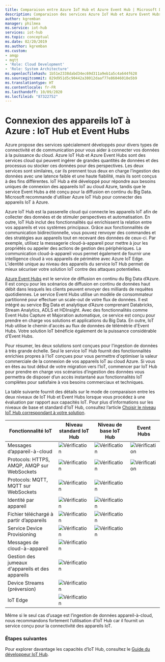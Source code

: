 ```yaml
---
title: Comparaison entre Azure IoT Hub et Azure Event Hub | Microsoft Docs
description: Comparaison des services Azure IoT Hub et Azure Event Hubs mettant en avant les différences de fonction et des exemples d’utilisation. La comparaison inclut les protocoles pris en charge, la surveillance, la gestion des appareils et les téléchargements de fichiers.
author: kgremban
manager: philmea
ms.service: iot-hub
services: iot-hub
ms.topic: conceptual
ms.date: 02/20/2019
ms.author: kgremban
ms.custom:
- amqp
- mqtt
- 'Role: Cloud Development'
- 'Role: System Architecture'
ms.openlocfilehash: 1b51e2338dabd34ec69d311a9eb1a5c4a644f628
ms.sourcegitcommit: 829d951d5c90442a38012daaf77e86046018e5b9
ms.translationtype: HT
ms.contentlocale: fr-FR
ms.lasthandoff: 10/09/2020
ms.locfileid: "87322752"
---
```

# <a name="connecting-iot-devices-to-azure-iot-hub-and-event-hubs"></a>Connexion des appareils IoT à Azure : IoT Hub et Event Hubs

Azure propose des services spécialement développés pour divers types de connectivité et de communication pour vous aider à connecter vos données à la puissance du cloud. Azure IoT Hub et Azure Event Hubs sont des services cloud qui peuvent ingérer de grandes quantités de données et des processus ou stocker ces données pour des perspectives. Les deux services sont similaires, car ils prennent tous deux en charge l’ingestion des données avec une latence faible et une haute fiabilité, mais ils sont conçus à des fins différentes. IoT Hub a été développé pour répondre aux besoins uniques de connexion des appareils IoT au cloud Azure, tandis que le service Event Hubs a été conçu pour la diffusion en continu du Big Data. Microsoft recommande d'utiliser Azure IoT Hub pour connecter des appareils IoT à Azure.

Azure IoT Hub est la passerelle cloud qui connecte les appareils IoT afin de collecter des données et de stimuler perspectives et automatisation. En outre, IoT Hub inclut des fonctionnalités qui enrichissent la relation entre vos appareils et vos systèmes principaux. Grâce aux fonctionnalités de communication bidirectionnelle, vous pouvez renvoyer des commandes et des stratégies aux appareils tout en recevant des données de ceux-ci. Par exemple, utilisez la messagerie cloud-à-appareil pour mettre à jour les propriétés ou appeler des actions de gestion des périphériques. La communication cloud-à-appareil vous permet également de fournir une intelligence cloud à vos appareils de périmètre avec Azure IoT Edge. L’identité unique au niveau des appareils du service IoT Hub permet de mieux sécuriser votre solution IoT contre des attaques potentielles. 

[Azure Event Hubs](../event-hubs/event-hubs-what-is-event-hubs.md) est le service de diffusion en continu du Big Data d’Azure. Il est conçu pour les scénarios de diffusion en continu de données haut débit dans lesquels les clients peuvent envoyer des milliards de requêtes quotidiennes. Le service Event Hubs utilise un modèle de consommateur partitionné pour effectuer un scale-out de votre flux de données. Il est intégré au service Big Data et analytique d’Azure comprenant Databricks, Stream Analytics, ADLS et HDInsight. Avec des fonctionnalités comme Event Hubs Capture et Majoration automatique, ce service est conçu pour prendre en charge vos solutions et applications du Big Data. En outre, IoT Hub utilise le chemin d'accès au flux de données de télémétrie d'Event Hubs. Votre solution IoT bénéficie également de la puissance considérable d'Event Hubs.

Pour résumer, les deux solutions sont conçues pour l'ingestion de données à très grande échelle. Seul le service IoT Hub fournit des fonctionnalités enrichies propres à l'IoT conçues pour vous permettre d'optimiser la valeur commerciale de la connexion de vos appareils IoT au cloud Azure.  Si vous en êtes au tout début de votre migration vers l’IoT, commencer par IoT Hub pour prendre en charge vos scénarios d’ingestion des données vous permettra de disposer d’un accès instantané aux fonctionnalités IoT complètes pour satisfaire à vos besoins commerciaux et techniques.

La table suivante fournit des détails sur le mode de comparaison entre les deux niveaux de IoT Hub et Event Hubs lorsque vous procédez à une évaluation par rapport aux capacités IoT. Pour plus d’informations sur les niveaux de base et standard d’IoT Hub, consultez l’article [Choisir le niveau IoT Hub correspondant à votre solution](iot-hub-scaling.md).

| Fonctionnalité IoT | Niveau standard IoT Hub | Niveau de base IoT Hub | Event Hubs |
| --- | --- | --- | --- |
| Messages d’appareil-à-cloud | ![Vérification][checkmark] | ![Vérification][checkmark] | ![Vérification][checkmark] |
| Protocols: HTTPS, AMQP, AMQP sur WebSockets | ![Vérification][checkmark] | ![Vérification][checkmark] | ![Vérification][checkmark] |
| Protocols: MQTT, MQTT sur WebSockets | ![Vérification][checkmark] | ![Vérification][checkmark] |  |
| Identité par appareil | ![Vérification][checkmark] | ![Vérification][checkmark] |  |
| Fichier téléchargé à partir d’appareils | ![Vérification][checkmark] | ![Vérification][checkmark] |  |
| Service Device Provisioning | ![Vérification][checkmark] | ![Vérification][checkmark] |  |
| Messages de cloud-à-appareil | ![Vérification][checkmark] |  |  |
| Gestion des jumeaux d'appareils et des appareils | ![Vérification][checkmark] |  |  |
| Device Streams (préversion) | ![Vérification][checkmark] |  |  |
| IoT Edge | ![Vérification][checkmark] |  |  |

Même si le seul cas d’usage est l’ingestion de données appareil-à-cloud, nous recommandons fortement l’utilisation d’IoT Hub car il fournit un service conçu pour la connectivité des appareils IoT. 

### <a name="next-steps"></a>Étapes suivantes

Pour explorer davantage les capacités d’IoT Hub, consultez le [Guide du développeur IoT Hub](iot-hub-devguide.md).

<!-- This one reference link is used over and over. --robinsh -->
[checkmark]: ./media/iot-hub-compare-event-hubs/ic195031.png
